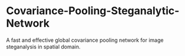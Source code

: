 # Covariance-Pooling-Steganalytic-Network
A fast and eﬀective global covariance pooling network for image steganalysis in spatial domain.
